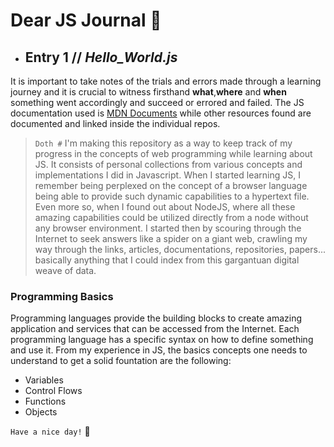 # Dear JS Journal :blue_book:
- ## Entry 1 // *Hello_World.js* 
It is important to take notes of the trials and errors made through a learning journey and it is crucial to witness firsthand **what**,**where** and **when** something went accordingly and succeed or errored and failed. The JS documentation used is [MDN Documents](https://developer.mozilla.org/en-US/docs/Web) while other resources found are documented and linked inside the individual repos.
>``Doth #`` I'm making this repository as a way to keep track of my progress in the concepts of web programming while learning about JS. It consists of personal collections from various concepts and implementations I did in Javascript. When I started learning JS, I remember being perplexed on the concept of a browser language being able to provide such dynamic capabilities to a hypertext file. Even more so, when I found out about NodeJS, where all these amazing capabilities could be utilized directly from a node without any browser environment. I started then by scouring through the Internet to seek answers like a spider on a giant web, crawling my way through the links, articles, documentations, repositories, papers... basically anything that I could index from this gargantuan digital weave of data.        
### Programming Basics
Programming languages provide the building blocks to create amazing application and services that can be accessed from the Internet. Each programming language has a specific syntax on how to define something and use it. From my experience in JS, the basics concepts one needs to understand to get a solid fountation are the following:
- Variables
- Control Flows
- Functions
- Objects   

``Have a nice day!`` :rabbit:
